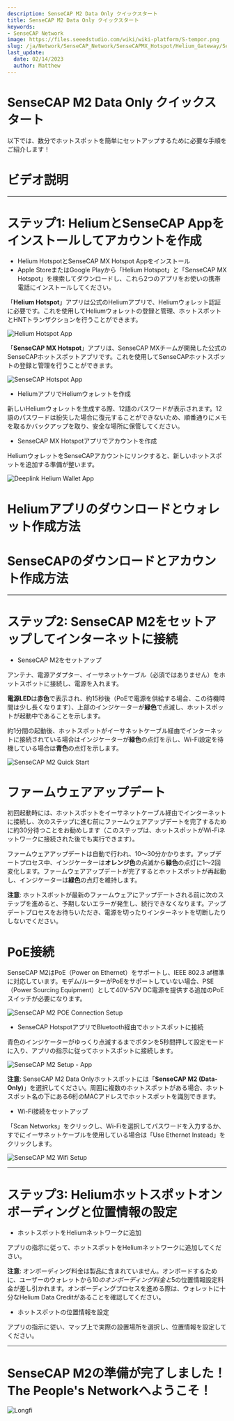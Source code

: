```yaml
---
description: SenseCAP M2 Data Only クイックスタート
title: SenseCAP M2 Data Only クイックスタート
keywords:
- SenseCAP Network
image: https://files.seeedstudio.com/wiki/wiki-platform/S-tempor.png
slug: /ja/Network/SenseCAP_Network/SenseCAPMX_Hotspot/Helium_Gateway/SenseCAP_M2_Data_Only/Quick_Start
last_update:
  date: 02/14/2023
  author: Matthew
---
```


SenseCAP M2 Data Only クイックスタート
=================================

以下では、数分でホットスポットを簡単にセットアップするために必要な手順をご紹介します！

**ビデオ説明**
=====================

* * *

**ステップ1: HeliumとSenseCAP Appをインストールしてアカウントを作成**
===============================================================

- Helium HotspotとSenseCAP MX Hotspot Appをインストール
- Apple StoreまたはGoogle Playから「Helium Hotspot」と「SenseCAP MX Hotspot」を検索してダウンロードし、これら2つのアプリをお使いの携帯電話にインストールしてください。

「**Helium Hotspot**」アプリは公式のHeliumアプリで、Heliumウォレット認証に必要です。これを使用してHeliumウォレットの登録と管理、ホットスポットとHNTトランザクションを行うことができます。

![Helium Hotspot App](https://www.sensecapmx.com/wp-content/uploads/2022/07/helium-app-logos-1.webp)

「**SenseCAP MX Hotspot**」アプリは、SenseCAP MXチームが開発した公式のSenseCAPホットスポットアプリです。これを使用してSenseCAPホットスポットの登録と管理を行うことができます。

![SenseCAP Hotspot App](https://www.sensecapmx.com/wp-content/uploads/2022/07/SenseCAP-Hotspot-App.png)

- HeliumアプリでHeliumウォレットを作成

新しいHeliumウォレットを生成する際、12語のパスワードが表示されます。12語のパスワードは紛失した場合に復元することができないため、順番通りにメモを取るかバックアップを取り、安全な場所に保管してください。

- SenseCAP MX Hotspotアプリでアカウントを作成

HeliumウォレットをSenseCAPアカウントにリンクすると、新しいホットスポットを追加する準備が整います。

![Deeplink Helium Wallet App](https://www.sensecapmx.com/wp-content/uploads/2022/07/deeplink-1.png)

**Heliumアプリのダウンロードとウォレット作成方法**
==================================================

**SenseCAPのダウンロードとアカウント作成方法**
===============================================

* * *

**ステップ2: SenseCAP M2をセットアップしてインターネットに接続**
==========================================================

- SenseCAP M2をセットアップ

アンテナ、電源アダプター、イーサネットケーブル（必須ではありません）をホットスポットに接続し、電源を入れます。

**電源LED**は**赤色**で表示され、約15秒後（PoEで電源を供給する場合、この待機時間は少し長くなります）、上部のインジケーターが**緑色**で点滅し、ホットスポットが起動中であることを示します。

約1分間の起動後、ホットスポットがイーサネットケーブル経由でインターネットに接続されている場合はインジケーターが**緑色**の点灯を示し、Wi-Fi設定を待機している場合は**青色**の点灯を示します。

![SenseCAP M2 Quick Start](https://www.sensecapmx.com/wp-content/uploads/2022/07/m2-1.png)

**ファームウェアアップデート**
===================

初回起動時には、ホットスポットをイーサネットケーブル経由でインターネットに接続し、次のステップに進む前にファームウェアアップデートを完了するために約30分待つことをお勧めします（このステップは、ホットスポットがWi-Fiネットワークに接続された後でも実行できます）。

ファームウェアアップデートは自動で行われ、10〜30分かかります。アップデートプロセス中、インジケーターは**オレンジ色**の点滅から**緑色**の点灯に1〜2回変化します。ファームウェアアップデートが完了するとホットスポットが再起動し、インジケーターは**緑色**の点灯を維持します。

**注意**: ホットスポットが最新のファームウェアにアップデートされる前に次のステップを進めると、予期しないエラーが発生し、続行できなくなります。アップデートプロセスをお待ちいただき、電源を切ったりインターネットを切断したりしないでください。

**PoE接続**
==================

SenseCAP M2はPoE（Power on Ethernet）をサポートし、IEEE 802.3 af標準に対応しています。モデム/ルーターがPoEをサポートしていない場合、PSE（Power Sourcing Equipment）として40V-57V DC電源を提供する追加のPoEスイッチが必要になります。

![SenseCAP M2 POE Connection Setup](https://www.sensecapmx.com/wp-content/uploads/2022/07/m2-poe.png)

- SenseCAP HotspotアプリでBluetooth経由でホットスポットに接続

青色のインジケーターがゆっくり点滅するまでボタンを5秒間押して設定モードに入り、アプリの指示に従ってホットスポットに接続します。

![SenseCAP M2 Setup - App](https://www.sensecapmx.com/wp-content/uploads/2022/07/m2-setup-app-scaled.jpg)

**注意**: SenseCAP M2 Data Onlyホットスポットには「**SenseCAP M2 (Data-Only)**」を選択してください。周囲に複数のホットスポットがある場合、ホットスポット名の下にある6桁のMACアドレスでホットスポットを識別できます。

- Wi-Fi接続をセットアップ

「Scan Networks」をクリックし、Wi-Fiを選択してパスワードを入力するか、すでにイーサネットケーブルを使用している場合は「Use Ethernet Instead」をクリックします。

![SenseCAP M2 Wifi Setup](https://www.sensecapmx.com/wp-content/uploads/2022/07/wifi.png)

* * *

**ステップ3: Heliumホットスポットオンボーディングと位置情報の設定**
=========================================================

- ホットスポットをHeliumネットワークに追加

アプリの指示に従って、ホットスポットをHeliumネットワークに追加してください。

**注意**: オンボーディング料金は製品に含まれていません。オンボードするために、ユーザーのウォレットから$10のオンボーディング料金と$5の位置情報設定料金が差し引かれます。オンボーディングプロセスを進める際は、ウォレットに十分なHelium Data Creditがあることを確認してください。

- ホットスポットの位置情報を設定

アプリの指示に従い、マップ上で実際の設置場所を選択し、位置情報を設定してください。

* * *

**SenseCAP M2の準備が完了しました！The People's Networkへようこそ！**
=====================================================================

![Longfi](https://www.sensecapmx.com/wp-content/uploads/2022/06/longfi.webp)